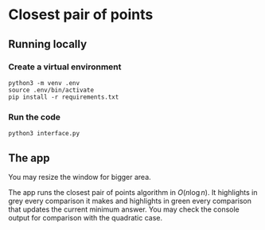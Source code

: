 # Closest pair of points
## Running locally
### Create a virtual environment

    python3 -m venv .env
    source .env/bin/activate
    pip install -r requirements.txt

### Run the code
    python3 interface.py

## The app
You may resize the window for bigger area.

The app runs the closest pair of points algorithm in $O(n \log n)$. It highlights in grey every comparison it makes and highlights in green every comparison that updates the current minimum answer. You may check the console output for comparison with the quadratic case.
